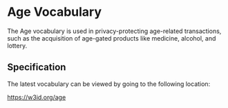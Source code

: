 # Age Vocabulary

The Age vocabulary is used in privacy-protecting age-related transactions, such
as the acquisition of age-gated products like medicine, alcohol, and lottery.

## Specification

The latest vocabulary can be viewed by going to the following location:

https://w3id.org/age

